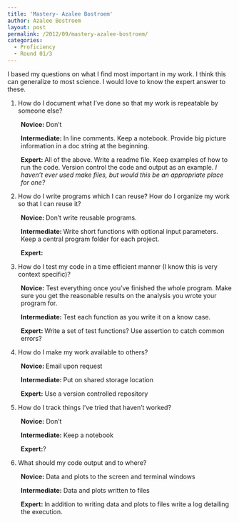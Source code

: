 ```yaml
---
title: 'Mastery- Azalee Bostroem'
author: Azalee Bostroem
layout: post
permalink: /2012/09/mastery-azalee-bostroem/
categories:
  - Proficiency
  - Round 01/3
---
```

I based my questions on what I find most important in my work. I think this can generalize to most science. I would love to know the expert answer to these.

1. How do I document what I&#8217;ve done so that my work is repeatable by someone else?

<p style="padding-left: 30px;">
  <strong>Novice:</strong> Don&#8217;t
</p>

<p style="padding-left: 30px;">
  <strong>Intermediate:</strong> In line comments. Keep a notebook. Provide big picture information in a doc string at the beginning.
</p>

<p style="padding-left: 30px;">
  <strong>Expert: </strong>All of the above. Write a readme file. Keep examples of how to run the code. Version control the code and output as an example. <em>I haven&#8217;t ever used make files, but would this be an appropriate place for one?</em>
</p>

2. How do I write programs which I can reuse? How do I organize my work so that I can reuse it?

<p style="padding-left: 30px;">
  <strong>Novice: </strong>Don&#8217;t write reusable programs.
</p>

<p style="padding-left: 30px;">
  <strong>Intermediate: </strong>Write short functions with optional input parameters. Keep a central program folder for each project.
</p>

<p style="padding-left: 30px;">
  <strong>Expert:</strong>
</p>

3. How do I test my code in a time efficient manner (I know this is very context specific)?

<p style="padding-left: 30px;">
  <strong>Novice:</strong> Test everything once you&#8217;ve finished the whole program. Make sure you get the reasonable results on the analysis you wrote your program for.
</p>

<p style="padding-left: 30px;">
  <strong>Intermediate: </strong>Test each function as you write it on a know case.
</p>

<p style="padding-left: 30px;">
  <strong>Expert: </strong>Write a set of test functions? Use assertion to catch common errors?
</p>

4. How do I make my work available to others?

<p style="padding-left: 30px;">
  <strong>Novice: </strong>Email upon request
</p>

<p style="padding-left: 30px;">
  <strong>Intermediate: </strong>Put on shared storage location
</p>

<p style="padding-left: 30px;">
  <strong>Expert:</strong> Use a version controlled repository
</p>

5. How do I track things I&#8217;ve tried that haven&#8217;t worked?

<p style="padding-left: 30px;">
  <strong>Novice:</strong> Don&#8217;t
</p>

<p style="padding-left: 30px;">
  <strong>Intermediate:</strong> Keep a notebook
</p>

<p style="padding-left: 30px;">
  <strong>Expert:</strong>?
</p>

6. What should my code output and to where?

<p style="padding-left: 30px;">
  <strong>Novice:</strong> Data and plots to the screen and terminal windows
</p>

<p style="padding-left: 30px;">
  <strong>Intermediate:</strong> Data and plots written to files
</p>

<p style="padding-left: 30px;">
  <strong>Expert: </strong>In addition to writing data and plots to files write a log detailing the execution.
</p>

&nbsp;

&nbsp;

&nbsp;